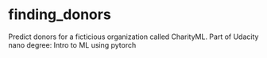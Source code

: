# finding_donors
Predict donors for a ficticious organization called CharityML. Part of Udacity nano degree: Intro to ML using pytorch
